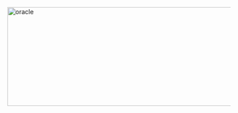 <a data-flickr-embed="true" href="https://www.flickr.com/photos/197661703@N05/53076058897/in/dateposted-public/" title="oracle"><img src="https://live.staticflickr.com/65535/53076058897_065aa1fc65_o.jpg" width="580" height="224" alt="oracle"/></a>
